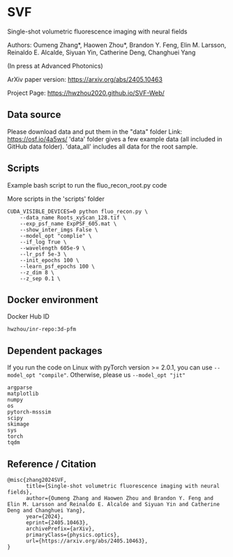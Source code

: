 # SVF
Single-shot volumetric fluorescence imaging with neural fields

Authors: Oumeng Zhang*, Haowen Zhou*, Brandon Y. Feng, Elin M. Larsson, Reinaldo
  E. Alcalde, Siyuan Yin, Catherine Deng, Changhuei Yang

(In press at Advanced Photonics)

ArXiv paper version: https://arxiv.org/abs/2405.10463

Project Page: https://hwzhou2020.github.io/SVF-Web/

## Data source
Please download data and put them in the "data" folder
Link: https://osf.io/4a5ws/
'data' folder gives a few example data (all included in GitHub data folder).
'data_all' includes all data for the root sample.

## Scripts
Example bash script to run the fluo_recon_root.py code

More scripts in the 'scripts' folder
```
CUDA_VISIBLE_DEVICES=0 python fluo_recon.py \
    --data_name Roots_xyScan_128.tif \
    --exp_psf_name ExpPSF_605.mat \
    --show_inter_imgs False \
    --model_opt "complie" \
    --if_log True \
    --wavelength 605e-9 \
    --lr_psf 5e-3 \
    --init_epochs 100 \
    --learn_psf_epochs 100 \
    --z_dim 8 \
    --z_sep 0.1 \
```

## Docker environment
Docker Hub ID
```
hwzhou/inr-repo:3d-pfm
```

## Dependent packages
If you run the code on Linux with pyTorch version >= 2.0.1, you can use ```--model_opt "compile"```. Otherwise, please us ```--model_opt "jit"```
```
argparse
matplotlib
numpy
os
pytorch-msssim 
scipy
skimage
sys
torch
tqdm
```

## Reference / Citation
```
@misc{zhang2024SVF,
      title={Single-shot volumetric fluorescence imaging with neural fields}, 
      author={Oumeng Zhang and Haowen Zhou and Brandon Y. Feng and Elin M. Larsson and Reinaldo E. Alcalde and Siyuan Yin and Catherine Deng and Changhuei Yang},
      year={2024},
      eprint={2405.10463},
      archivePrefix={arXiv},
      primaryClass={physics.optics},
      url={https://arxiv.org/abs/2405.10463}, 
}
```






